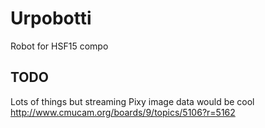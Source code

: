 # Urpobotti

Robot for HSF15 compo


## TODO

Lots of things but streaming Pixy image data would be cool http://www.cmucam.org/boards/9/topics/5106?r=5162
